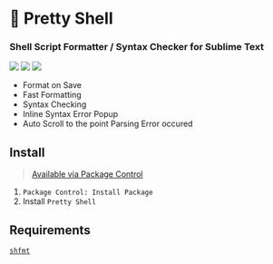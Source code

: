 # 🐚 Pretty Shell

### Shell Script Formatter / Syntax Checker for Sublime Text

[![](https://img.shields.io/badge/Platforms-Linux%20/%20macOS%20/%20Windows-blue.svg)][packagecontrol]
[![](https://img.shields.io/badge/Sublime%20Text-3+-orange.svg)][packagecontrol]
[![](https://img.shields.io/github/v/tag/aerobounce/Sublime-Pretty-Shell?display_name=tag)][packagecontrol]

- Format on Save
- Fast Formatting
- Syntax Checking
- Inline Syntax Error Popup
- Auto Scroll to the point Parsing Error occured


## Install

> [Available via Package Control][packagecontrol]

1. `Package Control: Install Package`
2. Install `Pretty Shell`


## Requirements

[`shfmt`][shfmt]


[packagecontrol]: https://packagecontrol.io/packages/Pretty%20Shell
[shfmt]: https://github.com/mvdan/sh
